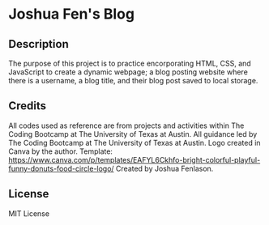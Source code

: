 # Joshua Fen's Blog

## Description
The purpose of this project is to practice encorporating HTML, CSS, and JavaScript to create a dynamic webpage; a blog posting website where there is a username, a blog title, and their blog post saved to local storage.

## Credits
All codes used as reference are from projects and activities within The Coding Bootcamp at The University of Texas at Austin.
All guidance led by The Coding Bootcamp at The University of Texas at Austin.
Logo created in Canva by the author. Template: https://www.canva.com/p/templates/EAFYL6Ckhfo-bright-colorful-playful-funny-donuts-food-circle-logo/
Created by Joshua Fenlason.
## License

MIT License
